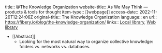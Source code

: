 title:: @The Knowledge Organization
website-title:: As We May Think — products & tools for thought
item-type:: [[webpage]]
access-date:: 2022-11-26T12:24:06Z
original-title:: The Knowledge Organization
language:: en
url:: https://fibery.io/blog/the-knowledge-organization/
links:: [Local library](zotero://select/library/items/AI2EN7GE), [Web library](https://www.zotero.org/users/6520516/items/AI2EN7GE)

- [[Abstract]]
	- Looking for the most natural way to organize collective knowledge: folders vs. networks vs. databases.